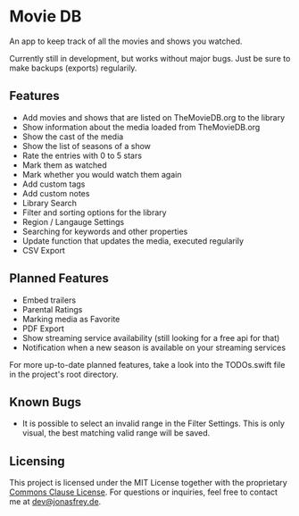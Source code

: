 #  Movie DB

An app to keep track of all the movies and shows you watched.

Currently still in development, but works without major bugs. Just be sure to make backups (exports) regularily.

## Features
* Add movies and shows that are listed on TheMovieDB.org to the library
* Show information about the media loaded from TheMovieDB.org
* Show the cast of the media
* Show the list of seasons of a show
* Rate the entries with 0 to 5 stars
* Mark them as watched
* Mark whether you would watch them again
* Add custom tags
* Add custom notes
* Library Search
* Filter and sorting options for the library
* Region / Langauge Settings
* Searching for keywords and other properties
* Update function that updates the media, executed regularily
* CSV Export

## Planned Features
* Embed trailers
* Parental Ratings
* Marking media as Favorite
* PDF Export
* Show streaming service availability (still looking for a free api for that)
* Notification when a new season is available on your streaming services

For more up-to-date planned features, take a look into the TODOs.swift file in the project's root directory.

## Known Bugs
* It is possible to select an invalid range in the Filter Settings. This is only visual, the best matching valid range will be saved.

## Licensing
This project is licensed under the MIT License together with the proprietary [Commons Clause License](https://commonsclause.com).
For questions or inquiries, feel free to contact me at [dev@jonasfrey.de](mailto:dev@jonasfrey.de).

